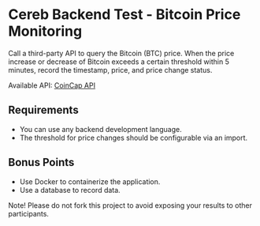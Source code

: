 
# Cereb Backend Test - Bitcoin Price Monitoring

Call a third-party API to query the Bitcoin (BTC) price. When the price increase or decrease of Bitcoin exceeds a certain threshold within 5 minutes, record the timestamp, price, and price change status.

Available API:
[CoinCap API](https://docs.coincap.io/)

## Requirements
* You can use any backend development language.
* The threshold for price changes should be configurable via an import.

## Bonus Points
* Use Docker to containerize the application.
* Use a database to record data.

Note! Please do not fork this project to avoid exposing your results to other participants.
